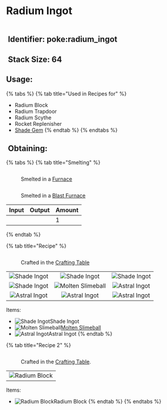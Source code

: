 # Radium Ingot



<figure><img src="https://github.com/user-attachments/assets/53a75b18-e659-4b0e-801a-209b9bdb039b" alt=""><figcaption></figcaption></figure>



## <img src="https://minecraft.wiki/images/Name_Tag_JE2_BE2.png?cbdc1" alt="" data-size="line"> Identifier: poke:radium\_ingot <a href="#identifier" id="identifier"></a>

## <img src="https://minecraft.wiki/images/Light_Gray_Bundle_JE1_BE1.png?b552e" alt="" data-size="line"> Stack Size: 64

## Usage:

{% tabs %}
{% tab title="Used in Recipes for" %}
* Radium Block
* Radium Trapdoor
* Radium Scythe
* Rocket Replenisher
* [<img src="https://github.com/ItsMePok/PFE/assets/136857747/b74e8ef3-ce5f-4d47-8316-4c304a0bd605" alt="" data-size="line">Shade Gem](../gems/shade-gem.md)
{% endtab %}
{% endtabs %}

## <img src="https://minecraft.wiki/images/thumb/Crafting_Table_JE4_BE3.png/150px-Crafting_Table_JE4_BE3.png?5767f" alt="" data-size="line"> Obtaining:

{% tabs %}
{% tab title="Smelting" %}


<div><figure><img src="https://minecraft.wiki/images/Lit_Furnace_(S).gif?40e71" alt=""><figcaption><p>      Smelted in a <a href="https://minecraft.wiki/w/Furnace">Furnace</a>     </p></figcaption></figure> <figure><img src="https://minecraft.wiki/images/thumb/Blast_Furnace_(S)_JE1.png/150px-Blast_Furnace_(S)_JE1.png?f1920" alt=""><figcaption><p>Smelted in a <a href="https://minecraft.wiki/w/Blast_Furnace">Blast Furnace</a></p></figcaption></figure></div>

<table><thead><tr><th>Input</th><th>Output</th><th data-type="number">Amount</th></tr></thead><tbody><tr><td></td><td></td><td>1</td></tr></tbody></table>
{% endtab %}

{% tab title="Recipe" %}
<figure><img src="https://minecraft.wiki/images/thumb/Crafting_Table_JE4_BE3.png/150px-Crafting_Table_JE4_BE3.png?5767f" alt=""><figcaption><p>Crafted in the <a href="https://minecraft.wiki/w/Crafting_Table">Crafting Table</a></p></figcaption></figure>

|                                                                                                  |                                                                                                      |                                                                                                  |
| :----------------------------------------------------------------------------------------------: | :--------------------------------------------------------------------------------------------------: | :----------------------------------------------------------------------------------------------: |
|  ![Shade Ingot](https://github.com/user-attachments/assets/98da9682-eaf5-4bb5-932c-1c12295decc7) |    ![Shade Ingot](https://github.com/user-attachments/assets/98da9682-eaf5-4bb5-932c-1c12295decc7)   |  ![Shade Ingot](https://github.com/user-attachments/assets/98da9682-eaf5-4bb5-932c-1c12295decc7) |
|  ![Shade Ingot](https://github.com/user-attachments/assets/98da9682-eaf5-4bb5-932c-1c12295decc7) | ![Molten Slimeball](https://github.com/user-attachments/assets/e13f83a8-b0d5-47ed-bd3d-9623c9a5fab5) | ![Astral Ingot](https://github.com/user-attachments/assets/41cf9ac1-c89c-4eea-9249-76036a858251) |
| ![Astral Ingot](https://github.com/user-attachments/assets/41cf9ac1-c89c-4eea-9249-76036a858251) |   ![Astral Ingot](https://github.com/user-attachments/assets/41cf9ac1-c89c-4eea-9249-76036a858251)   | ![Astral Ingot](https://github.com/user-attachments/assets/41cf9ac1-c89c-4eea-9249-76036a858251) |

Items:

* <img src="https://github.com/user-attachments/assets/98da9682-eaf5-4bb5-932c-1c12295decc7" alt="Shade Ingot" data-size="line">Shade Ingot
* <img src="https://github.com/user-attachments/assets/e13f83a8-b0d5-47ed-bd3d-9623c9a5fab5" alt="Molten Slimeball" data-size="line">[Molten Slimeball](molten-slimeball.md)
* <img src="https://github.com/user-attachments/assets/41cf9ac1-c89c-4eea-9249-76036a858251" alt="Astral Ingot" data-size="line">Astral Ingot
{% endtab %}

{% tab title="Recipe 2" %}


<figure><img src="https://minecraft.wiki/images/thumb/Crafting_Table_JE4_BE3.png/150px-Crafting_Table_JE4_BE3.png?5767f" alt=""><figcaption><p>Crafted in the <a href="https://minecraft.wiki/w/Crafting_Table">Crafting Table</a>.</p></figcaption></figure>

|                                                                                                  |
| :----------------------------------------------------------------------------------------------: |
| ![Radium Block](https://github.com/user-attachments/assets/fe0ea111-53b9-4b17-afed-e5873cf4a3a7) |

Items:

* <img src="https://github.com/user-attachments/assets/fe0ea111-53b9-4b17-afed-e5873cf4a3a7" alt="Radium Block" data-size="line">Radium Block
{% endtab %}
{% endtabs %}
